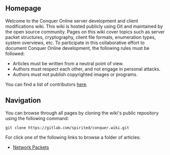 ## Homepage
Welcome to the Conquer Online server development and client modifications wiki. This wiki is hosted publicly using Git and maintained by the open source community. Pages on this wiki cover topics such as server packet structures, cryptography, client file formats, enumeration types, system overviews, etc. To participate in this collaborative effort to document Conquer Online development, the following rules must be followed:

* Articles must be written from a neutral point of view.
* Authors must respect each other, and not engage in personal attacks.
* Authors must not publish copyrighted images or programs.

You can find a list of contributors [here](Contributors).

## Navigation
You can browse through all pages by cloning the wiki's public repository using the following command:
```
git clone https://gitlab.com/spirited/conquer.wiki.git
```
For click one of the following links to browse a folder of articles:

* [Network Packets](Packets/Index)